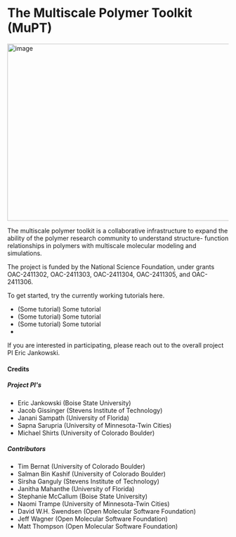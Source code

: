 # The Multiscale Polymer Toolkit (MuPT)

<img width="533" height="402" alt="image" src="https://github.com/user-attachments/assets/8efe5945-f4f9-44b0-803f-0caa0d2bb52a" />

The multiscale polymer toolkit is a collaborative infrastructure to expand the ability of the polymer research community to understand structure- function relationships in polymers with multiscale molecular modeling and simulations. 

The project is funded by the National Science Foundation, under grants OAC-2411302, OAC-2411303, OAC-2411304, OAC-2411305, and OAC-2411306.

To get started, try the currently working tutorials here. 

- (Some tutorial) Some tutorial
- (Some tutorial) Some tutorial
- (Some tutorial) Some tutorial
- 
If you are interested in participating, please reach out to the overall project PI Eric Jankowski.

#### Credits

##### Project PI's

- Eric Jankowski (Boise State University)
- Jacob Gissinger (Stevens Institute of Technology)
- Janani Sampath (University of Florida)
- Sapna Sarupria (University of Minnesota-Twin Cities)
- Michael Shirts (University of Colorado Boulder)

##### Contributors

- Tim Bernat (University of Colorado Boulder)
- Salman Bin Kashif (University of Colorado Boulder)
- Sirsha Ganguly (Stevens Institute of Technology)
- Janitha Mahanthe (University of Florida)
- Stephanie McCallum (Boise State University) 
- Naomi Trampe (University of Minnesota-Twin Cities)
- David W.H. Swendsen (Open Molecular Software Foundation)
- Jeff Wagner (Open Molecular Software Foundation)
- Matt Thompson (Open Molecular Software Foundation)
